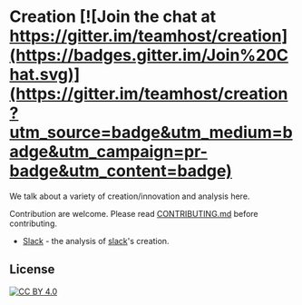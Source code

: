 # Creation [![Join the chat at https://gitter.im/teamhost/creation](https://badges.gitter.im/Join%20Chat.svg)](https://gitter.im/teamhost/creation?utm_source=badge&utm_medium=badge&utm_campaign=pr-badge&utm_content=badge)

We talk about a variety of creation/innovation and analysis here. 

Contribution are welcome. Please read [CONTRIBUTING.md][contributing] before contributing.

* [Slack](slack.md) - the analysis of [slack][slack]'s creation.

[slack]: https://slack.com/
[contributing]: https://github.com/teamhost/creation/blob/master/CONTRIBUTING.md


## License

[![CC BY 4.0](https://i.creativecommons.org/l/by/4.0/88x31.png)](https://creativecommons.org/licenses/by/4.0/)